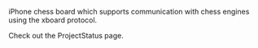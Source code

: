 iPhone chess board which supports communication with chess engines using the xboard protocol.

Check out the ProjectStatus page.